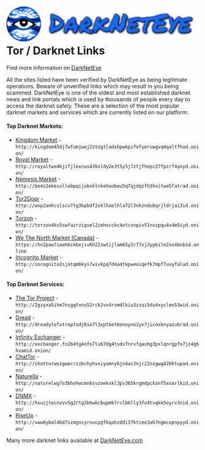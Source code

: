![](/dne-logo.png)  
Tor / Darknet Links
=======================================


Find more information on [DarkNetEye](https://darkneteye.com)

  

All the sites listed have been verified by DarkNetEye as being legitimate operations. Beware of unverified links which may result in you being scammed. DarkNetEye is one of the oldest and most established darknet news and link portals which is used by thousands of people every day to access the darknet safely. These are a selection of the most popular darknet markets and services which are currently listed on our platform:

#### Top Darknet Markets:

*   [Kingdom Market](https://kingdom45dj7wfumjwej2ztogtladxhpwkpifofyeruwgvq4qaltfhad.onion/) - `http://kingdom45dj7wfumjwej2ztogtladxhpwkpifofyeruwgvq4qaltfhad.onion/`
*   [Royal Market](http://royaltwo4kjifjlexcws43ksldy2e3t5y5j7ztjfhepc27fpzrf4yoyd.onion/) - `http://royaltwo4kjifjlexcws43ksldy2e3t5y5j7ztjfhepc27fpzrf4yoyd.onion/`
*   [Nemesis Market](http://bo4z2ekesxllebpqijubxklnkehoobeu5q7qjdqzfh3hxitwo5fatrad.onion/) - `http://bo4z2ekesxllebpqijubxklnkehoobeu5q7qjdqzfh3hxitwo5fatrad.onion/`
*   [Tor2Door](http://wvp2anhcslscv7tg3kpbdf2oklhaelhla72l3nkzndubqrjldrjai3id.onion/) - `http://wvp2anhcslscv7tg3kpbdf2oklhaelhla72l3nkzndubqrjldrjai3id.onion/`
*   [Torzon](http://torzon4kv5swfazrziqvel2imhxcckc4otcvopiv5lnxzpqu4v4m5iyd.onion/) - `http://torzon4kv5swfazrziqvel2imhxcckc4otcvopiv5lnxzpqu4v4m5iyd.onion/`
*   [We The North Market (Canada)](https://hn2paw7zaahbikbejiv6h22zwtijlam65y2c77xj2ypbilm2xs4bnbid.online/) - `https://hn2paw7zaahbikbejiv6h22zwtijlam65y2c77xj2ypbilm2xs4bnbid.online`
*   [Incognito Market](http://incognito2sjotqmbkys7wivkpq7d4a4tkpweoiqefk7mpf7uvyfalad.onion/) - `http://incognito2sjotqmbkys7wivkpq7d4a4tkpweoiqefk7mpf7uvyfalad.onion/`

#### Top Darknet Services:

*   [The Tor Project](http://2gzyxa5ihm7nsggfxnu52rck2vv4rvmdlkiu3zzui5du4xyclen53wid.onion/) - `http://2gzyxa5ihm7nsggfxnu52rck2vv4rvmdlkiu3zzui5du4xyclen53wid.onion/`
*   [Dread](http://dreadytofatroptsdj6io7l3xptbet6onoyno2yv7jicoxknyazubrad.onion/) - `http://dreadytofatroptsdj6io7l3xptbet6onoyno2yv7jicoxknyazubrad.onion/`
*   [Infinity Exchanger](http://exchanger.fn2b4tg4nfo7lu67dg4txdv7nrvfqavhg3pxlqnrgpfo7jz4g6hxamid.onion/) - `http://exchanger.fn2b4tg4nfo7lu67dg4txdv7nrvfqavhg3pxlqnrgpfo7jz4g6hxamid.onion/`
*   [ChatTor](http://chattorwozgwecrzzbchyhvxiyomny6jn4ac2njc22ozgwg42bhtupad.onion/) - `http://chattorwozgwecrzzbchyhvxiyomny6jn4ac2njc22ozgwg42bhtupad.onion/`
*   [Naturella](http://naturelwg7o3bhnhwcmn6svzoekxkl3pv365krgmdpckonf5xvarlkid.onion/) - `http://naturelwg7o3bhnhwcmn6svzoekxkl3pv365krgmdpckonf5xvarlkid.onion/`
*   [DNMX](http://hxuzjtocnzvv5g2rtg2bhwkcbupmk7rclb6lly3fo4tvqkk5oyrv3nid.onion/) - `http://hxuzjtocnzvv5g2rtg2bhwkcbupmk7rclb6lly3fo4tvqkk5oyrv3nid.onion/`
*   [RiseUp](http://vww6ybal4bd7szmgncyruucpgfkqahzddi37ktceo3ah7ngmcopnpyyd.onion/) - `http://vww6ybal4bd7szmgncyruucpgfkqahzddi37ktceo3ah7ngmcopnpyyd.onion/`

  

Many more darknet links available at [DarkNetEye.com](https://darkneteye.com)
